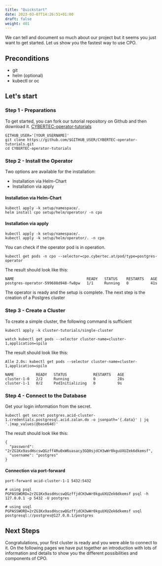 ```yaml
---
title: "Quickstart"
date: 2023-03-07T14:26:51+01:00
draft: false
weight: 401
---
```


We can tell and document so much about our project but it seems you just want to get started. Let us show you the fastest way to use CPO.

## Preconditions

- git
- helm (optional)
- kubectl or oc

## Let's start

### Step 1 - Preparations
To get started, you can fork our tutorial repository on Github and then download it.
[CYBERTEC-operator-tutorials](https://github.com/cybertec-postgresql/CYBERTEC-operator-tutorials/fork)

```
GITHUB_USER='[YOUR_USERNAME]'
git clone https://github.com/$GITHUB_USER/CYBERTEC-operator-tutorials.git
cd CYBERTEC-operator-tutorials
```

### Step 2 - Install the Operator
Two options are available for the installation: 
- Installation via Helm-Chart
- Installation via apply

#### Installation via Helm-Chart
```
kubectl apply -k setup/namespace/.
helm install cpo setup/helm/operator/ -n cpo
```

#### Installation via apply
```
kubectl apply -k setup/namespace/.
kubectl apply -k setup/helm/operator/. -n cpo
```

You can check if the operator pod is in operation.
```
kubectl get pods -n cpo --selector=cpo.cybertec.at/pod/type=postgres-operator
```
The result should look like this:
```
NAME                                 READY   STATUS    RESTARTS   AGE
postgres-operator-599688d948-fw8pw   1/1     Running   0          41s
```

The operator is ready and the setup is complete. The next step is the creation of a Postgres cluster

### Step 3 - Create a Cluster
To create a simple cluster, the following command is sufficient
```
kubectl apply -k cluster-tutorials/single-cluster
```

```
watch kubectl get pods --selector cluster-name=cluster-1,application=spilo
```
The result should look like this:
```
Alle 2.0s: kubectl get pods --selector cluster-name=cluster-1,application=spilo                                                                                                               

NAME          READY   STATUS            RESTARTS   AGE
cluster-1-0   2/2     Running           0          28s
cluster-1-1   0/2     PodInitializing   0          9s
```

### Step 4 - Connect to the Database
Get your login information from the secret.
```
kubectl get secret postgres.acid-cluster-1.credentials.postgresql.acid.zalan.do -o jsonpath='{.data}' | jq '.|map_values(@base64d)'
```
The result should look like this:
```
{
  "password": "2rZG1Kx9asdHscswQGzff4Ru0xW6uasacy3GQ0sjdCH3wWr0kguUXUZek6dkemsf",
  "username": "postgres"
}
```
#### Connection via port-forward

```
port-forward acid-cluster-1-1 5432:5432
```

```
# using psql
PGPASSWORD=2rZG1Kx9asdHscswQGzffjdCH3wWr0kguUXUZek6dkemsf psql -h 127.0.0.1 -p 5432 -U postgres

# using usql
PGPASSWORD=2rZG1Kx9asdHscswQGzffjdCH3wWr0kguUXUZek6dkemsf usql postgresql://postgres@127.0.0.1/postgres
```

## Next Steps
Congratulations, your first cluster is ready and you were able to connect to it. On the following pages we have put together an introduction with lots of information and details to show you the different possibilities and components of CPO. 